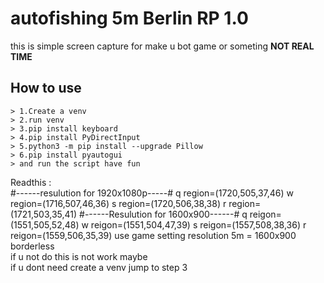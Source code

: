 # autofishing 5m Berlin RP 1.0<br>
this is simple screen capture for make u bot game or someting **NOT REAL TIME**<br>

<H2>How to use</H2>

    > 1.Create a venv
    > 2.run venv
    > 3.pip install keyboard 
    > 4.pip install PyDirectInput 
    > 5.python3 -m pip install --upgrade Pillow  
    > 6.pip install pyautogui 
    > and run the script have fun 
Readthis :<br>
#------resulution for 1920x1080p-----#
 q region=(1720,505,37,46)
 w region=(1716,507,46,36) 
 s region=(1720,506,38,38)
 r region=(1721,503,35,41)
#------Resulution for 1600x900------#
 q reigon=(1551,505,52,48)
 w reigon=(1551,504,47,39)
 s reigon=(1557,508,38,36)
 r reigon=(1559,506,35,39)
use game setting resolution 5m = 1600x900 borderless<br> 
if u not do this is not work maybe<br>
if u dont need create a venv jump to step 3<br>
